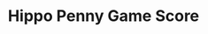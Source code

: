 ---
title: Hippo Penny Game Score
layout: scoredetail
permalink: /meta-score/pokemon-scarlet-pokemon-violet-the-hidden-treasure-2024
---